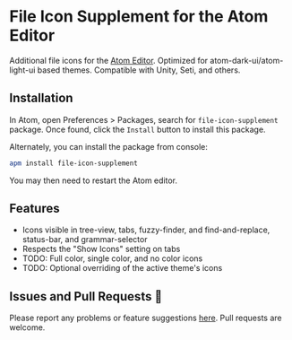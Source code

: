 # File Icon Supplement for the Atom Editor

Additional file icons for the [Atom Editor](http://atom.io). Optimized for atom-dark-ui/atom-light-ui based themes. Compatible with Unity, Seti, and others.

## Installation

In Atom, open Preferences > Packages, search for `file-icon-supplement` package. Once found, click the `Install` button to install this package.

Alternately, you can install the package from console:

```bash
apm install file-icon-supplement
```

You may then need to restart the Atom editor.

## Features

* Icons visible in tree-view, tabs, fuzzy-finder, and find-and-replace, status-bar, and grammar-selector
* Respects the "Show Icons" setting on tabs
* TODO: Full color, single color, and no color icons
* TODO: Optional overriding of the active theme's icons

## Issues and Pull Requests :bug:

Please report any problems or feature suggestions [here](https://github.com/sscotth/file-icon-supplement/issues). Pull requests are welcome.
